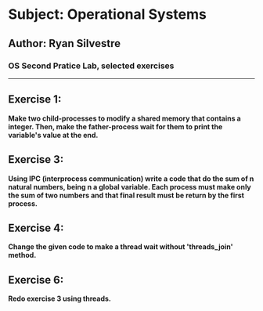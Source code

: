 # Subject: Operational Systems
## Author: Ryan Silvestre

### OS Second Pratice Lab, selected exercises

---

## Exercise 1:

**Make two child-processes to modify a shared memory that contains a integer. Then, make the father-process wait for them to print the variable's value at the end.**

## Exercise 3:

**Using IPC (interprocess communication) write a code that do the sum of n natural numbers, being n a global variable. Each process must make only the sum of two numbers and that final result must be return by the first process.**

## Exercise 4:

**Change the given code to make a thread wait without 'threads_join' method.**

## Exercise 6:

**Redo exercise 3 using threads.**